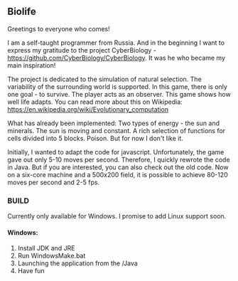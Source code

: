## Biolife
Greetings to everyone who comes!

I am a self-taught programmer from Russia. And in the beginning I want to express my gratitude to the project CyberBiology - https://github.com/CyberBiology/CyberBiology. It was he who became my main inspiration!

The project is dedicated to the simulation of natural selection. The variability of the surrounding world is supported.
In this game, there is only one goal - to survive. The player acts as an observer. This game shows how well life adapts.
You can read more about this on Wikipedia: https://en.wikipedia.org/wiki/Evolutionary_computation

What has already been implemented:
Two types of energy - the sun and minerals.
The sun is moving and constant.
A rich selection of functions for cells divided into 5 blocks.
Poison. But for now I don't like it.

Initially, I wanted to adapt the code for javascript. Unfortunately, the game gave out only 5-10 moves per second. Therefore, I quickly rewrote the code in Java. But if you are interested, you can also check out the old code.
Now on a six-core machine and a 500x200 field, it is possible to achieve 80-120 moves per second and 2-5 fps.

### BUILD

Currently only available for Windows. I promise to add Linux support soon.

#### Windows:
1. Install JDK and JRE
2. Run WindowsMake.bat
3. Launching the application from the /Java
4. Have fun
